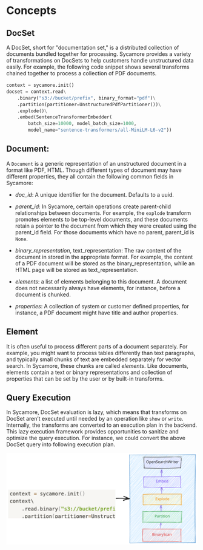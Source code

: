 # Concepts

## DocSet

A DocSet, short for "documentation set," is a distributed collection of documents bundled together for processing. Sycamore provides a variety of transformations on DocSets to help customers handle unstructured data easily. For example, the following code snippet shows several transforms chained together to process a collection of PDF documents.

```python
context = sycamore.init()
docset = context.read\
    .binary("s3://bucket/prefix", binary_format="pdf")\
    .partition(partitioner=UnstructuredPdfPartitioner())\
    .explode()\
    .embed(SentenceTransformerEmbedder(
        batch_size=10000, model_batch_size=1000,
        model_name="sentence-transformers/all-MiniLM-L6-v2"))
```

## Document:

A `Document` is a generic representation of an unstructured document in a format like PDF, HTML. Though different types of document may have different properties, they all contain the following common fields in Sycamore:

- *doc_id*: A unique identifier for the document. Defaults to a uuid.

- *parent\_id*: In Sycamore, certain operations create parent-child relationships between documents. For example, the `explode` transform promotes elements to be top-level documents, and these documents retain a pointer to the document from which they were created using the parent\_id field. For those documents which have no parent, parent_id is `None`.

- *binary\_representation*, text\_representation: The raw content of the document in stored in the appropriate format. For example, the content of a PDF document will be stored as the binary\_representation, while an HTML page will be stored as text\_representation.

- *elements*: a list of elements belonging to this document. A document does not necessarily always have elements, for instance, before a document is chunked.

- *properties*: A collection of system or customer defined properties, for instance, a PDF document might have title and author properties.

## Element

It is often useful to process different parts of a document separately. For example, you might want to process tables differently than text paragraphs, and typically small chunks of text are embedded separately for vector search. In Sycamore, these chunks are called *elements*. Like documents, elements contain a text or binary representations and collection of properties that can be set by the user or by built-in transforms.

## Query Execution

In Sycamore, DocSet evaluation is lazy, which means that transforms on DocSet aren’t executed until needed by an operation like `show` or `write`. Internally, the transforms are converted to an execution plan in the backend. This lazy execution framework provides opportunities to sanitize and optimize the query execution. For instance, we could convert the above DocSet query into following execution plan.

![Execution plan](../images/query_execution.svg)
